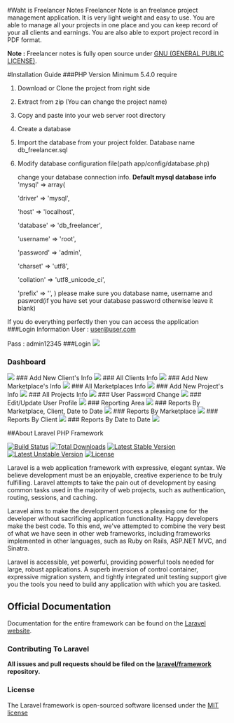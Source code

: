 #Waht is Freelancer Notes
Freelancer Note is an freelance project management application. It is very light weight and easy to use. You are able to manage all your projects in one place and you can keep record of your all clients and earnings. You are also able to export project record in PDF format.

**Note :** Freelancer notes is fully open source under [GNU (GENERAL PUBLIC LICENSE)](https://github.com/Porimol/freelancer-notes/blob/master/LICENSE).

#Installation Guide
###PHP Version Minimum 5.4.0 require
1) Download or Clone the project from right side

2) Extract from zip (You can change the project name)

3) Copy and paste into your web server root directory

4) Create a database

5) Import the database from your project folder. Database name db_freelancer.sql

6) Modify database configuration file(path app/config/database.php)

   change your database connection info.
   **Default mysql database info**
   		'mysql' => array(
   		
     'driver' => 'mysql',
     
     'host' => 'localhost',
     
     'database' => 'db_freelancer',
     
     'username' => 'root',
     
     'password' => 'admin',
     
     'charset' => 'utf8',
     
     'collation' => 'utf8_unicode_ci',
     
     'prefix' => '',
     )
    please make sure you database name, username and pasword(if you have set your database password otherwise leave it blank)
    
 If you do everything perfectly then you can access the application
###Login Information
User : user@user.com

Pass : admin12345
###Login
<img src="http://freelancernotes.techartisans.net/assets/demo-images/user-login.png">

### Dashboard
<img src="http://freelancernotes.techartisans.net/assets/demo-images/dashboard.png">
### Add New Client's Info
<img src="http://freelancernotes.techartisans.net/assets/demo-images/new-client.png">
### All Clients Info
<img src="http://freelancernotes.techartisans.net/assets/demo-images/all-clients.png">
### Add New Marketplace's Info
<img src="http://freelancernotes.techartisans.net/assets/demo-images/new-marketplace.png">
### All Marketplaces Info
<img src="http://freelancernotes.techartisans.net/assets/demo-images/all-marketplaces.png">
### Add New Project's Info
<img src="http://freelancernotes.techartisans.net/assets/demo-images/new-project.png">
### All Projects Info
<img src="http://freelancernotes.techartisans.net/assets/demo-images/all-projects.png">
### User Password Change
<img src="http://freelancernotes.techartisans.net/assets/demo-images/change-pass.png">
### Edit/Update User Profile
<img src="http://freelancernotes.techartisans.net/assets/demo-images/edit-profile.png">
### Reporting Area
<img src="http://freelancernotes.techartisans.net/assets/demo-images/reports.png">
### Reports By Marketplace, Client, Date to Date
<img src="http://freelancernotes.techartisans.net/assets/demo-images/reports1.png">
### Reports By Marketplace
<img src="http://freelancernotes.techartisans.net/assets/demo-images/reports2.png">
### Reports By Client
<img src="http://freelancernotes.techartisans.net/assets/demo-images/reports3.png">
### Reports By Date to Date
<img src="http://freelancernotes.techartisans.net/assets/demo-images/reports4.png">

 
##About Laravel PHP Framework

[![Build Status](https://travis-ci.org/laravel/framework.svg)](https://travis-ci.org/laravel/framework)
[![Total Downloads](https://poser.pugx.org/laravel/framework/downloads.svg)](https://packagist.org/packages/laravel/framework)
[![Latest Stable Version](https://poser.pugx.org/laravel/framework/v/stable.svg)](https://packagist.org/packages/laravel/framework)
[![Latest Unstable Version](https://poser.pugx.org/laravel/framework/v/unstable.svg)](https://packagist.org/packages/laravel/framework)
[![License](https://poser.pugx.org/laravel/framework/license.svg)](https://packagist.org/packages/laravel/framework)

Laravel is a web application framework with expressive, elegant syntax. We believe development must be an enjoyable, creative experience to be truly fulfilling. Laravel attempts to take the pain out of development by easing common tasks used in the majority of web projects, such as authentication, routing, sessions, and caching.

Laravel aims to make the development process a pleasing one for the developer without sacrificing application functionality. Happy developers make the best code. To this end, we've attempted to combine the very best of what we have seen in other web frameworks, including frameworks implemented in other languages, such as Ruby on Rails, ASP.NET MVC, and Sinatra.

Laravel is accessible, yet powerful, providing powerful tools needed for large, robust applications. A superb inversion of control container, expressive migration system, and tightly integrated unit testing support give you the tools you need to build any application with which you are tasked.

## Official Documentation

Documentation for the entire framework can be found on the [Laravel website](http://laravel.com/docs).

### Contributing To Laravel

**All issues and pull requests should be filed on the [laravel/framework](http://github.com/laravel/framework) repository.**

### License

The Laravel framework is open-sourced software licensed under the [MIT license](http://opensource.org/licenses/MIT)

